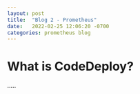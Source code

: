 ```yaml
---
layout: post
title:  "Blog 2 - Prometheus"
date:   2022-02-25 12:06:20 -0700
categories: prometheus blog 
---
```


# What is CodeDeploy?
.....
